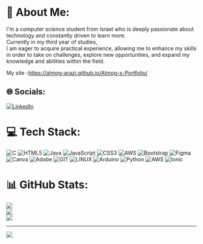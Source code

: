 # 💫 About Me:
  I'm a computer science student from Israel who is deeply passionate about technology and constantly driven to learn more. <br>Currently in my  third year of studies, <br>I am eager to acquire practical experience, allowing me to enhance my skills in order to take on challenges, explore new opportunities, and expand my knowledge and abilities within the field.

My site -https://almog-arazi.github.io/Almog-s-Portfolio/


## 🌐 Socials:
[![LinkedIn](https://img.shields.io/badge/LinkedIn-%230077B5.svg?logo=linkedin&logoColor=white)](https://www.linkedin.com/in/almog-arazi/) 

# 💻 Tech Stack:
![C](https://img.shields.io/badge/c-%2300599C.svg?style=flat&logo=c&logoColor=white) ![HTML5](https://img.shields.io/badge/html5-%23E34F26.svg?style=flat&logo=html5&logoColor=white) ![Java](https://img.shields.io/badge/java-%23ED8B00.svg?style=flat&logo=openjdk&logoColor=white) ![JavaScript](https://img.shields.io/badge/javascript-%23323330.svg?style=flat&logo=javascript&logoColor=%23F7DF1E) ![CSS3](https://img.shields.io/badge/css3-%231572B6.svg?style=flat&logo=css3&logoColor=white) ![AWS](https://img.shields.io/badge/AWS-%23FF9900.svg?style=flat&logo=amazon-aws&logoColor=white) ![Bootstrap](https://img.shields.io/badge/bootstrap-%238511FA.svg?style=flat&logo=bootstrap&logoColor=white) ![Figma](https://img.shields.io/badge/figma-%23F24E1E.svg?style=flat&logo=figma&logoColor=white) ![Canva](https://img.shields.io/badge/Canva-%2300C4CC.svg?style=flat&logo=Canva&logoColor=white) ![Adobe](https://img.shields.io/badge/adobe-%23FF0000.svg?style=flat&logo=adobe&logoColor=white) ![GIT](https://img.shields.io/badge/Git-fc6d26?style=flat&logo=git&logoColor=white) ![LINUX](https://img.shields.io/badge/Linux-FCC624?style=flat&logo=linux&logoColor=black) ![Arduino](https://img.shields.io/badge/-Arduino-00979D?style=flat&logo=Arduino&logoColor=white) ![Python](https://img.shields.io/badge/python-3670A0?style=flat&logo=python&logoColor=ffdd54) ![AWS](https://img.shields.io/badge/AWS-%23FF9900.svg?style=flat&logo=amazon-aws&logoColor=white) ![Ionic](https://img.shields.io/badge/Ionic-%233880FF.svg?style=flat&logo=Ionic&logoColor=white)

# 📊 GitHub Stats:
![](https://github-readme-stats.vercel.app/api?username=Almog-Arazi&theme=prussian&hide_border=false&include_all_commits=false&count_private=false)<br/>
![](https://github-readme-streak-stats.herokuapp.com/?user=Almog-Arazi&theme=prussian&hide_border=false)<br/>
![](https://github-readme-stats.vercel.app/api/top-langs/?username=Almog-Arazi&theme=prussian&hide_border=false&include_all_commits=false&count_private=false&layout=compact)

---
[![](https://visitcount.itsvg.in/api?id=Almog-Arazi&icon=0&color=1)](https://visitcount.itsvg.in)

<!-- Proudly created with GPRM ( https://gprm.itsvg.in ) -->


